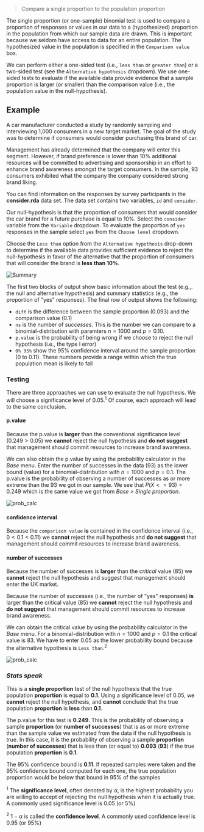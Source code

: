 > Compare a single proportion to the population proportion

The single proportion (or one-sample) binomial test is used to compare a proportion of responses or values in our data to a (hypothesized) proportion in the population from which our sample data are drawn. This is important because we seldom have access to data for an entire population. The hypothesized value in the population is specified in the `Comparison value` box.

We can perform either a one-sided test (i.e., `less than` or `greater than`) or a two-sided test (see the `Alternative hypothesis` dropdown). We use one-sided tests to evaluate if the available data provide evidence that a sample proportion is larger (or smaller) than the comparison value (i.e., the population value in the null-hypothesis).

<!--

```r
nr <- 93
consider <-
	data.frame(
	  id = runif(2000, 1000, 4000) %>% round(0) %>% unique %>% .[1:1000],
	  consider = c(rep("yes",nr),rep("no",1000-nr)) %>% sample()
	)

save(consider, file = "~/Desktop/consider.rda")
```
-->

## Example

A car manufacturer conducted a study by randomly sampling and interviewing 1,000 consumers in a new target market. The goal of the study was to determine if consumers would consider purchasing this brand of car.

Management has already determined that the company will enter this segment. However, if brand preference is lower than 10% additional resources will be committed to advertising and sponsorship in an effort to enhance brand awareness amongst the target consumers. In the sample, 93 consumers exhibited what the company the company considered strong brand liking.

You can find information on the responses by survey participants in the **consider.rda** data set. The data set contains two variables, `id` and `consider`.

Our null-hypothesis is that the proportion of consumers that would consider the car brand for a future purchase is equal to 10%. Select the `consider` variable from the `Variable` dropdown. To evaluate the proportion of `yes` responses in the sample select `yes` from the `Choose level` dropdown.

Choose the `Less than` option from the `Alternative hypothesis` drop-down to determine if the available data provides sufficient evidence to reject the null-hypothesis in favor of the alternative that the proportion of consumers that will consider the brand is **less than 10%**.

![Summary](figures_quant/single_prop_summary.png)

The first two blocks of output show basic information about the test (e.g.,. the null and alternative hypothesis) and summary statistics (e.g., the proportion of "yes" responses). The final row of output shows the following:

* `diff` is the difference between the sample proportion (0.093) and the comparison value (0.1)
* `ns` is the number of _successes_. This is the number we can compare to a binomial-distribution with paramters $n = 1000$ and $p = 0.10$.
* `p.value` is the probability of being wrong if we choose to reject the null hypothesis (i.e., the type I error)
* `0% 95%` show the 95% confidence interval around the sample proportion (0 to 0.11). These numbers provide a range within which the true population mean is likely to fall

### Testing

There are three approaches we can use to evaluate the null hypothesis. We will choose a significance level of 0.05.<sup>1</sup> Of course, each approach will lead to the same conclusion.

#### p.value

Because the p.value is **larger** than the conventional significance level ($0.249 > 0.05$) we **cannot** reject the null hypothesis and **do not suggest** that management should commit resources to increase brand awareness.

We can also obtain the p.value by using the probability calculator in the _Base_ menu. Enter the number of successes in the data (93) as the lower bound (value) for a binomial-distribution with $n = 1000$ and $p = 0.1$. The p.value is the probability of observing a number of successes as or more extreme than the 93 we got in our sample. We see that $P(X <= 93) = 0.249$ which is the same value we got from _Base > Single proportion_.

![prob_calc](figures_quant/single_prop_prob_calc_v.png)

#### confidence interval

Because the `comparison value` **is** contained in the confidence interval (i.e., $0 < 0.1 < 0.11$) we **cannot** reject the null hypothesis and **do not suggest** that management should commit resources to increase brand awareness.

#### number of successes

Because the number of successes is **larger** than the _critical_ value (85) we **cannot** reject the null hypothesis and suggest that management should enter the UK market.

Because the number of successes (i.e., the number of "yes" responses) **is** larger than the critical value (85) we **cannot** reject the null hypothesis and **do not suggest** that management should commit resources to increase brand awareness.

We can obtain the critical value by using the probability calculator in the _Base_ menu. For a binomial-distribution with $n = 1000$ and $p = 0.1$ the critical value is 83. We have to enter 0.05 as the lower probability bound because the alternative hypothesis is `Less than`.<sup>2</sup>

![prob_calc](figures_quant/single_prop_prob_calc_p.png)

<!--
In addition to the numerical output provided in the _Summary_ tab we can visualize the data in the _Plot_ tab. The settings in the side-panel are the same as before. The black lines in the histogram show the sample mean (solid) and the confidence interval around the sample mean (dashed). The red line shows the comparison value (i.e., unit sales under the null-hypothesis). Because the red line does **not** fall within the confidence interval (1897 to Inf.) we reject the null-hypothesis in favor of the alternative.

![Plot](figures_quant/single_proportion_plot.png)
-->

### _Stats speak_

This is a **single proportion** test of the null hypothesis that the true population **proportion** is equal to **0.1**. Using a significance level of 0.05, we **cannot** reject the null hypothesis, and **cannot** conclude that the true population **proportion** is **less** than **0.1**.

The p.value for this test is **0.249**. This is the probability of observing a sample **proportion** (or **number of successes**) that is as or more extreme than the sample value we estimated from the data if the null hypothesis is true. In this case, it is the probability of observing a sample **proportion** (**number of successes**) that is less than (or equal to) **0.093** (**93**) if the true population **proportion** is **0.1**.

The 95% confidence bound is **0.11**. If repeated samples were taken and the 95% confidence bound computed for each one, the true population proportion would be below that bound in 95% of the samples

<sup>1</sup> The **significance level**, often denoted by $\alpha$, is the highest probability you are willing to accept of rejecting the null hypothesis when it is actually true. A commonly used significance level is 0.05 (or 5%)

<sup>2</sup> $1 - \alpha$ is called the **confidence level**. A commonly used confidence level is 0.95 (or 95%)

